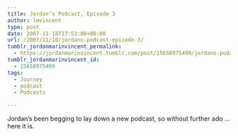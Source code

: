 ```yaml
---
title: Jordan’s Podcast, Episode 3
author: lmvincent
type: post
date: 2007-11-18T17:53:00+00:00
url: /2007/11/18/jordans-podcast-episode-3/
tumblr_jordanmarinvincent_permalink:
  - https://jordanmarinvincent.tumblr.com/post/15658975499/jordans-podcast-episode-3
tumblr_jordanmarinvincent_id:
  - 15658975499
tags:
  - Journey
  - podcast
  - Podcasts

---
```

Jordan&rsquo;s been begging to lay down a new podcast, so without further ado &hellip; here it is.

<div class="blogger-post-footer">
  <img loading="lazy" width="1" height="1" src="https://blogger.googleusercontent.com/tracker/9039099668816362935-5815061874040983977?l=jordansjourney2.blogspot.com" alt="" />
</div>